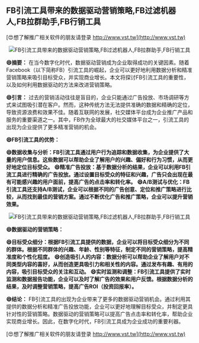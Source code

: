 ## **FB引流工具带来的数据驱动营销策略,FB过滤机器人,FB拉群助手,FB行销工具**

[😍想了解推广相关软件的朋友请登录 http://www.vst.tw](http://www.vst.tw)

 <center><img src="https://vst.tw/MP4/tuiguang/png/4.png" alt="FB引流工具带来的数据驱动营销策略,FB过滤机器人,FB拉群助手,FB行销工具"></center>

**😄摘要：**
在当今数字化时代，数据驱动营销成为企业取得成功的关键因素。随着Facebook（以下简称FB）引流工具的崛起，企业可以更好地利用数据分析和精准营销策略来吸引目标受众，并实现商业增长。本文将探讨FB引流工具的重要性，以及如何利用数据驱动的方法来改进营销策略。

**😄引言：**
过去的营销活动往往是盲目的，企业只能通过广告投放、市场调研等方式来试图吸引潜在客户。然而，这种传统方法无法提供准确的数据和精确的定位，导致资源浪费和效果不佳。随着互联网的发展，社交媒体平台成为企业推广产品和服务的重要渠道之一。其中，FB作为全球最大的社交媒体平台之一，引流工具的出现为企业提供了更多精准营销的机会。

**😄FB引流工具的优势：**

**😄数据收集与分析：FB引流工具通过用户行为追踪和数据收集，为企业提供了大量的用户信息。这些数据可以帮助企业了解用户的兴趣、偏好和行为习惯，从而更好地定位目标受众。**
**😄精准广告投放：基于数据分析的结果，企业可以利用FB引流工具进行精确的广告投放。通过设置目标受众的特征和兴趣，广告只会出现在最有可能感兴趣的用户面前，提高广告的点击率和转化率。**
**😄A/B测试与优化：FB引流工具还支持A/B测试，企业可以根据不同的广告创意、定位和推广策略进行比较，从而找到最佳的营销方案。通过不断优化广告和推广策略，企业可以提升营销效果。**

 <center><img src="https://vst.tw/MP4/tuiguang/png/2.png" alt="FB引流工具带来的数据驱动营销策略,FB过滤机器人,FB拉群助手,FB行销工具"></center>

**😄数据驱动的营销策略：**

**😄目标受众细分：根据FB引流工具提供的数据，企业可以将目标受众细分为不同的群体。根据不同群体的兴趣、年龄、性别等特征，制定不同的营销策略，提高精准度和个性化程度。**
**😄创造吸引人的内容：数据分析可以帮助企业了解用户对不同类型内容的喜好，从而创造更具吸引力和相关性的内容。通过发布有趣、有用的内容，吸引目标受众的关注和互动。**
**😄实时监测和调整：FB引流工具提供了实时监测和数据报告功能，企业可以及时了解广告的效果和用户反馈。根据数据分析的结果，及时调整营销策略，提高广告ROI（投资回报率）。**

**😄结论：**
FB引流工具的出现为企业带来了更多的数据驱动营销机会。通过利用其提供的数据分析和精准广告投放功能，企业可以更好地理解目标受众，并制定更具针对性的营销策略。数据驱动的营销策略可以提高广告点击率和转化率，帮助企业实现商业增长。因此，在数字化时代，FB引流工具成为企业成功的重要利器。

[😍想了解推广相关软件的朋友请登录 http://www.vst.tw](http://www.vst.tw)




